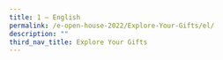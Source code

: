 ```yaml
---
title: 1 – English
permalink: /e-open-house-2022/Explore-Your-Gifts/el/
description: ""
third_nav_title: Explore Your Gifts
---
```

